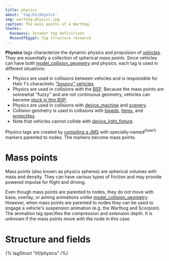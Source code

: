 ```yaml
---
title: physics
about: 'tag:h1/physics'
img: warthog-physics.jpg
caption: The mass points of a Warthog.
thanks:
  Kavawuvi: Invader tag definitions
  MosesOfEgypt: Tag structure research
---
```

**Physics** tags characterize the dynamic physics and propulsion of [vehicles](~vehicle). They are essentially a collection of spherical _mass points_. Since vehicles can have both [model_collision_geometry](~) and physics, each tag is used in different situations:

* Physics are used in collisions between vehicles and is responsible for Halo 1's charactistic ["bouncy" vehicles][bouncy].
* Physics are used in collisions with the [BSP](~scenario_structure_bsp). Because the mass points are somewhat "fuzzy" and are not continuous geometry, vehicles can become [stuck in thin BSP][stuck-bsp].
* Physics are used in collisions with [device_machine](~) and [scenery](~).
* Collision geometry is used in collisions with [bipeds](~biped), [items](~item), and [projectiles](~projectile).
* Note that vehicles cannot collide with [device_light_fixture](~).

Physics tags are created by [compiling a JMS](~tool) with specially-named<sup>(how?)</sup> markers parented to nodes. The markers become mass points.

# Mass points
Mass points (also known as physics spheres) are spherical volumes with mass and density. They can have various types of friction and may provide powered impulse for flight and driving.

Even though mass points are parented to nodes, they do not move with base, overlay, or aiming animations unlike [model_collision_geometry](~). However, when mass points are parented to nodes they can be used to engage a vehicle's suspension animation (e.g. the Warthog and Scorpion). The animation tag specifies the compression and extension depth. It is unknown if the mass points move with the node in this case.

[bouncy]: https://youtu.be/Vz48n5jZaQ8?t=1
[stuck-bsp]: https://youtu.be/n5uN1RuOVRM?t=22

# Structure and fields

{% tagStruct "h1/physics" /%}
